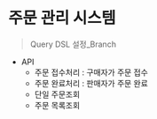 # 주문 관리 시스템

> Query DSL 설정_Branch
* API
  * 주문 접수처리 : 구매자가 주문 접수
  * 주문 완료처리 : 판매자가 주문 완료
  * 단일 주문조회
  * 주문 목록조회